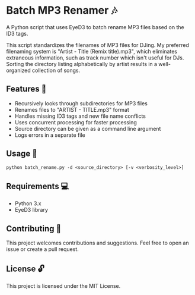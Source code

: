 # Batch MP3 Renamer 🎶
A Python script that uses EyeD3 to batch rename MP3 files based on the ID3 tags.

This script standardizes the filenames of MP3 files for DJing. My preferred filenaming system is "Artist - Title (Remix title).mp3", which eliminates extraneous information, such as track number which isn't useful for DJs. Sorting the directory listing alphabetically by artist results in a well-organized collection of songs.

## Features 🎉
- Recursively looks through subdirectories for MP3 files
- Renames files to "ARTIST - TITLE.mp3" format
- Handles missing ID3 tags and new file name conflicts
- Uses concurrent processing for faster processing
- Source directory can be given as a command line argument
- Logs errors in a separate file

## Usage 📖
```python batch_rename.py -d <source_directory> [-v <verbosity_level>]```


## Requirements 💻
- Python 3.x
- EyeD3 library

## Contributing 🤝
This project welcomes contributions and suggestions. Feel free to open an issue or create a pull request.

## License 🔓
This project is licensed under the MIT License.
